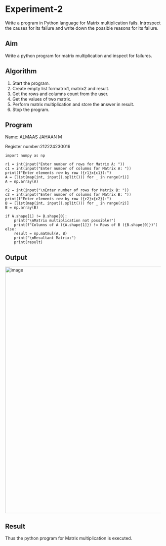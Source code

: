 # Experiment-2
Write a program in Python language for Matrix multiplication fails. Introspect the causes for its failure and write down the possible reasons for its failure. 
## Aim
Write a python program for matrix multiplication and inspect for failures. 

## Algorithm
1.	Start the program.
2. Create empty list formatrix1, matrix2 and result.
3. Get the rows and columns count from the user.
4. Get the values of two matrix.
5. Perform matrix multiplication and store the answer in result.
6. Stop the program. 

## Program
Name: ALMAAS JAHAAN M

Register number:212224230016
```
import numpy as np

r1 = int(input("Enter number of rows for Matrix A: "))
c1 = int(input("Enter number of columns for Matrix A: "))
print(f"Enter elements row by row ({r1}x{c1}):")
A = [list(map(int, input().split())) for _ in range(r1)]
A = np.array(A)

r2 = int(input("\nEnter number of rows for Matrix B: "))
c2 = int(input("Enter number of columns for Matrix B: "))
print(f"Enter elements row by row ({r2}x{c2}):")
B = [list(map(int, input().split())) for _ in range(r2)]
B = np.array(B)

if A.shape[1] != B.shape[0]:
    print("\nMatrix multiplication not possible!")
    print(f"Columns of A ({A.shape[1]}) != Rows of B ({B.shape[0]})")
else:
    result = np.matmul(A, B)
    print("\nResultant Matrix:")
    print(result)

```

## Output
<img width="662" height="796" alt="image" src="https://github.com/user-attachments/assets/69b5325a-d2f7-4dc8-ac13-b44450267631" />


## Result
Thus the python program for Matrix multiplication is executed.
